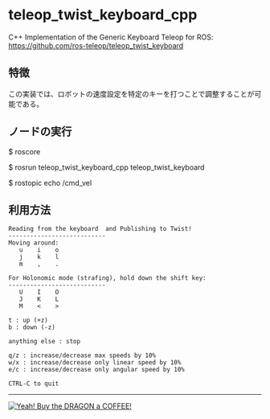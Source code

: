 # teleop_twist_keyboard_cpp
C++ Implementation of the Generic Keyboard Teleop for ROS: https://github.com/ros-teleop/teleop_twist_keyboard

## 特徴

この実装では、ロボットの速度設定を特定のキーを打つことで調整することが可能である。



## ノードの実行

$ roscore

$ rosrun teleop_twist_keyboard_cpp teleop_twist_keyboard

$ rostopic echo /cmd_vel




## 利用方法

```
Reading from the keyboard  and Publishing to Twist!
---------------------------
Moving around:
   u    i    o
   j    k    l
   m    ,    .

For Holonomic mode (strafing), hold down the shift key:
---------------------------
   U    I    O
   J    K    L
   M    <    >

t : up (+z)
b : down (-z)

anything else : stop

q/z : increase/decrease max speeds by 10%
w/x : increase/decrease only linear speed by 10%
e/c : increase/decrease only angular speed by 10%

CTRL-C to quit
```



------

[![Yeah! Buy the DRAGON a COFFEE!](./.assets/COFFEE%20BUTTON%20%E3%83%BE(%C2%B0%E2%88%87%C2%B0%5E).png)](https://www.buymeacoffee.com/methylDragon)
